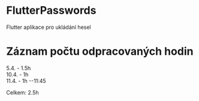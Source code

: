 # FlutterPasswords
Flutter aplikace pro ukládání hesel

# Záznam počtu odpracovaných hodin

5.4. - 1.5h \
10.4. - 1h \
11.4. - 1h --11:45

Celkem: 2.5h